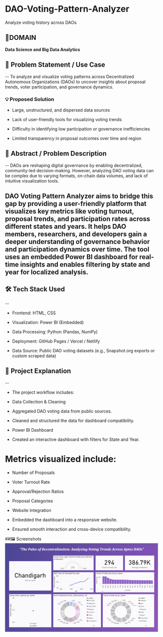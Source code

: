 # DAO-Voting-Pattern-Analyzer
Analyze voting history across DAOs

## 📌DOMAIN
**Data Science and Big Data Analytics**

## 🧩 Problem Statement / Use Case
--
To analyze and visualize voting patterns across Decentralized Autonomous Organizations (DAOs) to uncover insights about proposal trends, voter participation, and governance dynamics.

### 💡 Proposed Solution

- Large, unstructured, and dispersed data sources

- Lack of user-friendly tools for visualizing voting trends

- Difficulty in identifying low participation or governance inefficiencies

- Limited transparency in proposal outcomes over time and region

## 📝 Abstract / Problem Description
--
DAOs are reshaping digital governance by enabling decentralized, community-led decision-making. However, analyzing DAO voting data can be complex due to varying formats, on-chain data volumes, and lack of intuitive visualization tools.

DAO Voting Pattern Analyzer aims to bridge this gap by providing a user-friendly platform that visualizes key metrics like voting turnout, proposal trends, and participation rates across different states and years. It helps DAO members, researchers, and developers gain a deeper understanding of governance behavior and participation dynamics over time. The tool uses an embedded Power BI dashboard for real-time insights and enables filtering by state and year for localized analysis.
--
## 🛠️ Tech Stack Used
--
- Frontend: HTML, CSS

- Visualization: Power BI (Embedded)

- Data Processing: Python (Pandas, NumPy)

- Deployment: GitHub Pages / Vercel / Netlify

- Data Source: Public DAO voting datasets (e.g., Snapshot.org exports or custom scraped data)

## 📌 Project Explanation
--
- The project workflow includes:

- Data Collection & Cleaning

- Aggregated DAO voting data from public sources.

- Cleaned and structured the data for dashboard compatibility.

- Power BI Dashboard

- Created an interactive dashboard with filters for State and Year.

# Metrics visualized include:

- Number of Proposals

- Voter Turnout Rate

- Approval/Rejection Ratios

- Proposal Categories

- Website Integration

- Embedded the dashboard into a responsive website.

- Ensured smooth interaction and cross-device compatibility.

##🖼️ Screenshots
![Prototype pic 1](https://github.com/Konda-coder/DAO-Voting-Pattern-Analyzer/blob/7f60862ca6cf8e3268a481b1289c48a0ca8f0317/DashBoard.png)


